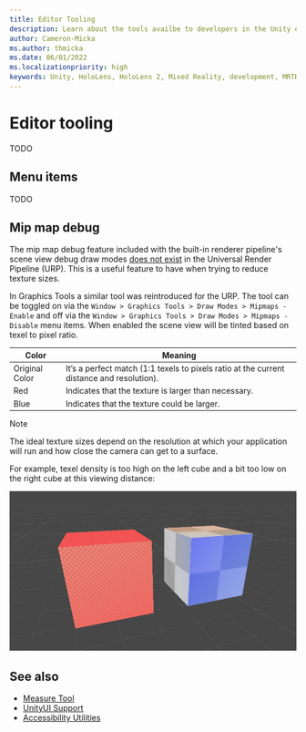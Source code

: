 ```yaml
---
title: Editor Tooling
description: Learn about the tools availbe to developers in the Unity editor.
author: Cameron-Micka
ms.author: thmicka
ms.date: 06/01/2022
ms.localizationpriority: high
keywords: Unity, HoloLens, HoloLens 2, Mixed Reality, development, MRTK, Graphics Tools, MRGT, MR Graphics Tools, Standard Shader, Mesh Outlines
---
```


# Editor tooling

TODO

## Menu items

TODO

## Mip map debug

The mip map debug feature included with the built-in renderer pipeline's scene view debug draw modes [does not exist](https://github.com/Unity-Technologies/Graphics/pull/4089) in the Universal Render Pipeline (URP). This is a useful feature to have when trying to reduce texture sizes.

In Graphics Tools a similar tool was reintroduced for the URP. The tool can be toggled on via the `Window > Graphics Tools > Draw Modes > Mipmaps - Enable` and off via the `Window > Graphics Tools > Draw Modes > Mipmaps - Disable` menu items. When enabled the scene view will be tinted based on texel to pixel ratio.

| Color          | Meaning                                                                                   |
|----------------|-------------------------------------------------------------------------------------------|
| Original Color | It’s a perfect match (1:1 texels to pixels ratio at the current distance and resolution). |
| Red            | Indicates that the texture is larger than necessary.                                      |
| Blue           | Indicates that the texture could be larger.                                               |

> [!NOTE]
> The ideal texture sizes depend on the resolution at which your application will run and how close the camera can get to a surface.

For example, texel density is too high on the left cube and a bit too low on the right cube at this viewing distance:

![MipMapDebug](images/EditorTooling/MipMapDebug.jpg)

## See also

* [Measure Tool](measure-tooling.md)
* [UnityUI Support](measure-tooling.md)
* [Accessibility Utilities](accesibility-utilities.md)
